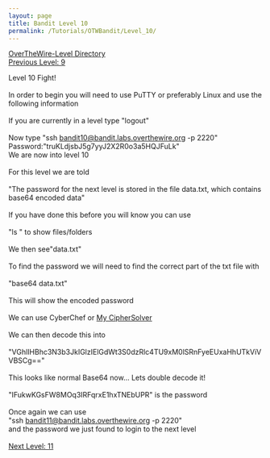 ```yaml
---
layout: page
title: Bandit Level 10
permalink: /Tutorials/OTWBandit/Level_10/
---
```

[OverTheWire-Level Directory](https://zacvr.github.io/Tutorials/OTWBandit/)
<br/>
[Previous Level: 9](https://zacvr.github.io//Tutorials/OTWBandit/Level_9)
<br/>

Level 10 Fight!
<br/><br/>
In order to begin you will need to use PuTTY or preferably Linux and use the following information
<br/><br/>
If you are currently in a level type "logout"
<br/><br/>
Now type "ssh bandit10@bandit.labs.overthewire.org -p 2220"
<br/>
Password:"truKLdjsbJ5g7yyJ2X2R0o3a5HQJFuLk"
<br/>
We are now into level 10
<br/><br/>
For this level we are told
<br/><br/>
"The password for the next level is stored in the file data.txt, which contains base64 encoded data"
<br/><br/>
If you have done this before you will know you can use
<br/><br/>
"ls " to show files/folders
<br/><br/>
We then see"data.txt"
<br/><br/>
To find the password we will need to find the correct part of the txt file with
<br/><br/>
"base64 data.txt"
<br/><br/>
This will show the encoded password
<br/><br/>
We can use CyberChef or [My CipherSolver](https://github.com/Zacvr/CipherSolver)
<br/><br/>
We can then decode this into
<br/><br/>
"VGhlIHBhc3N3b3JkIGlzIElGdWt3S0dzRlc4TU9xM0lSRnFyeEUxaHhUTkViVVBSCg=="
<br/><br/>
This looks like normal Base64 now... Lets double decode it!
<br/><br/>
"IFukwKGsFW8MOq3IRFqrxE1hxTNEbUPR" is the password
<br/><br/>
Once again we can use
<br/>
"ssh bandit11@bandit.labs.overthewire.org -p 2220"
<br/>
and the password we just found to login to the next level
<br/><br/>
[Next Level: 11](https://zacvr.github.io//Tutorials/OTWBandit/Level_11)
